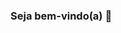 ### Seja bem-vindo(a) 👋

<!--
**alisonrib17/alisonrib17** is a ✨ _special_ ✨ repository because its `README.md` (this file) appears on your GitHub profile.

- <man> Eu me chamo Alison

